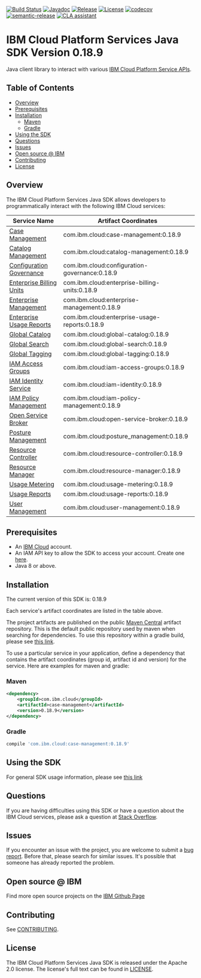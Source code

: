 [![Build Status](https://travis-ci.com/IBM/platform-services-java-sdk.svg?branch=main)](https://travis-ci.com/IBM/platform-services-java-sdk)
[![Javadoc](https://img.shields.io/static/v1?label=javadoc&message=latest&color=blue)](https://ibm.github.io/platform-services-java-sdk/docs/latest)
[![Release](https://img.shields.io/github/v/release/IBM/platform-services-java-sdk)](https://github.com/IBM/platform-services-java-sdk/releases/latest)
[![License](https://img.shields.io/badge/License-Apache%202.0-blue.svg)](https://opensource.org/licenses/Apache-2.0)
[![codecov](https://codecov.io/gh/IBM/platform-services-java-sdk/branch/main/graph/badge.svg)](https://codecov.io/gh/IBM/platform-services-java-sdk)
[![semantic-release](https://img.shields.io/badge/%20%20%F0%9F%93%A6%F0%9F%9A%80-semantic--release-e10079.svg)](https://github.com/semantic-release/semantic-release)
[![CLA assistant](https://cla-assistant.io/readme/badge/IBM/platform-services-java-sdk)](https://cla-assistant.io/IBM/platform-services-java-sdk)



# IBM Cloud Platform Services Java SDK Version 0.18.9

Java client library to interact with various 
[IBM Cloud Platform Service APIs](https://cloud.ibm.com/docs?tab=api-docs&category=platform_services).

## Table of Contents

<!--
  The TOC below is generated using the `markdown-toc` node package.

      https://github.com/jonschlinkert/markdown-toc

  You should regenerate the TOC after making changes to this file.

      npx markdown-toc --maxdepth 4 -i README.md
  -->

<!-- toc -->

- [Overview](#overview)
- [Prerequisites](#prerequisites)
- [Installation](#installation)
  * [Maven](#maven)
  * [Gradle](#gradle)
- [Using the SDK](#using-the-sdk)
- [Questions](#questions)
- [Issues](#issues)
- [Open source @ IBM](#open-source--ibm)
- [Contributing](#contributing)
- [License](#license)

<!-- tocstop -->

## Overview

The IBM Cloud Platform Services Java SDK allows developers to programmatically interact with the following IBM Cloud services:

Service Name | Artifact Coordinates
--- | --- 
[Case Management](https://cloud.ibm.com/apidocs/case-management) | com.ibm.cloud:case-management:0.18.9
[Catalog Management](https://cloud.ibm.com/apidocs/resource-catalog/private-catalog) | com.ibm.cloud:catalog-management:0.18.9
[Configuration Governance](https://cloud.ibm.com/apidocs/security-compliance/config) | com.ibm.cloud:configuration-governance:0.18.9
[Enterprise Billing Units](https://cloud.ibm.com/apidocs/enterprise-apis/billing-unit) | com.ibm.cloud:enterprise-billing-units:0.18.9
[Enterprise Management](https://cloud.ibm.com/apidocs/enterprise-apis/enterprise) | com.ibm.cloud:enterprise-management:0.18.9
[Enterprise Usage Reports](https://cloud.ibm.com/apidocs/enterprise-apis/resource-usage-reports) | com.ibm.cloud:enterprise-usage-reports:0.18.9
[Global Catalog](https://cloud.ibm.com/apidocs/resource-catalog/global-catalog) | com.ibm.cloud:global-catalog:0.18.9
[Global Search](https://cloud.ibm.com/apidocs/search) | com.ibm.cloud:global-search:0.18.9
[Global Tagging](https://cloud.ibm.com/apidocs/tagging) | com.ibm.cloud:global-tagging:0.18.9
[IAM Access Groups](https://cloud.ibm.com/apidocs/iam-access-groups) | com.ibm.cloud:iam-access-groups:0.18.9
[IAM Identity Service](https://cloud.ibm.com/apidocs/iam-identity-token-api) | com.ibm.cloud:iam-identity:0.18.9
[IAM Policy Management](https://cloud.ibm.com/apidocs/iam-policy-management) | com.ibm.cloud:iam-policy-management:0.18.9
[Open Service Broker](https://cloud.ibm.com/apidocs/resource-controller/ibm-cloud-osb-api) | com.ibm.cloud:open-service-broker:0.18.9
[Posture Management](https://cloud.ibm.com/apidocs/security-compliance/posture) | com.ibm.cloud:posture_management:0.18.9
[Resource Controller](https://cloud.ibm.com/apidocs/resource-controller/resource-controller) | com.ibm.cloud:resource-controller:0.18.9
[Resource Manager](https://cloud.ibm.com/apidocs/resource-controller/resource-manager) | com.ibm.cloud:resource-manager:0.18.9
[Usage Metering](https://cloud.ibm.com/apidocs/usage-metering) | com.ibm.cloud:usage-metering:0.18.9
[Usage Reports](https://cloud.ibm.com/apidocs/metering-reporting) | com.ibm.cloud:usage-reports:0.18.9
[User Management](https://cloud.ibm.com/apidocs/user-management) | com.ibm.cloud:user-management:0.18.9

## Prerequisites

[ibm-cloud-onboarding]: https://cloud.ibm.com/registration

* An [IBM Cloud][ibm-cloud-onboarding] account.
* An IAM API key to allow the SDK to access your account. Create one [here](https://cloud.ibm.com/iam/apikeys).
* Java 8 or above.

## Installation
The current version of this SDK is: 0.18.9

Each service's artifact coordinates are listed in the table above.

The project artifacts are published on the public [Maven Central](https://repo1.maven.org/maven2/)
artifact repository.  This is the default public repository used by maven when searching for dependencies.
To use this repository within a gradle build, please see
[this link](https://docs.gradle.org/current/userguide/declaring_repositories.html).

To use a particular service in your application, define a dependency that contains the
artifact coordinates (group id, artifact id and version) for the service.
Here are examples for maven and gradle:

### Maven

```xml
<dependency>
    <groupId>com.ibm.cloud</groupId>
    <artifactId>case-management</artifactId>
    <version>0.18.9</version>
</dependency>
```

### Gradle
```gradle
compile 'com.ibm.cloud:case-management:0.18.9'
```

## Using the SDK
For general SDK usage information, please see [this link](https://github.com/IBM/ibm-cloud-sdk-common/blob/main/README.md)

## Questions

If you are having difficulties using this SDK or have a question about the IBM Cloud services,
please ask a question at
[Stack Overflow](http://stackoverflow.com/questions/ask?tags=ibm-cloud).

## Issues
If you encounter an issue with the project, you are welcome to submit a
[bug report](https://github.com/IBM/platform-services-java-sdk/issues).
Before that, please search for similar issues. It's possible that someone has already reported the problem.

## Open source @ IBM
Find more open source projects on the [IBM Github Page](http://ibm.github.io/)

## Contributing
See [CONTRIBUTING](CONTRIBUTING.md).

## License

The IBM Cloud Platform Services Java SDK is released under the Apache 2.0 license.
The license's full text can be found in
[LICENSE](LICENSE).
